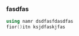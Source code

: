 ### fasdfas
```cpp
using namr dsdfasfdasdfas
fior()itn ksjdfaskjfas
```
<!--stackedit_data:
eyJoaXN0b3J5IjpbLTIwOTU1OTY1NjBdfQ==
-->